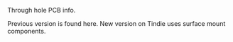 Through hole PCB info.

Previous version is found here. New version on Tindie uses surface mount components.
